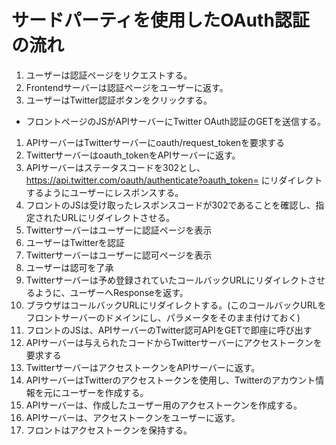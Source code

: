 # サードパーティを使用したOAuth認証の流れ

1. ユーザーは認証ページをリクエストする。
1. Frontendサーバーは認証ページをユーザーに返す。
1. ユーザーはTwitter認証ボタンをクリックする。
  * フロントページのJSがAPIサーバーにTwitter OAuth認証のGETを送信する。
1. APIサーバーはTwitterサーバーにoauth/request_tokenを要求する
1. Twitterサーバーはoauth_tokenをAPIサーバーに返す。
1. APIサーバーはステータスコードを302とし、https://api.twitter.com/oauth/authenticate?oauth_token= にリダイレクトするようにユーザーにレスポンスする。
1. フロントのJSは受け取ったレスポンスコードが302であることを確認し、指定されたURLにリダイレクトさせる。
1. Twitterサーバーはユーザーに認証ページを表示
1. ユーザーはTwitterを認証
1. Twitterサーバーはユーザーに認可ページを表示
1. ユーザーは認可を了承
1. Twitterサーバーは予め登録されていたコールバックURLにリダイレクトさせるように、ユーザーへResponseを返す。
1. ブラウザはコールバックURLにリダイレクトする。(このコールバックURLをフロントサーバーのドメインにし、パラメータをそのまま付けておく)
1. フロントのJSは、APIサーバーのTwitter認可APIをGETで即座に呼び出す
1. APIサーバーは与えられたコードからTwitterサーバーにアクセストークンを要求する
1. TwitterサーバーはアクセストークンをAPIサーバーに返す。
1. APIサーバーはTwitterのアクセストークンを使用し、Twitterのアカウント情報を元にユーザーを作成する。
1. APIサーバーは、作成したユーザー用のアクセストークンを作成する。
1. APIサーバーは、アクセストークンをユーザーに返す。
1. フロントはアクセストークンを保持する。
